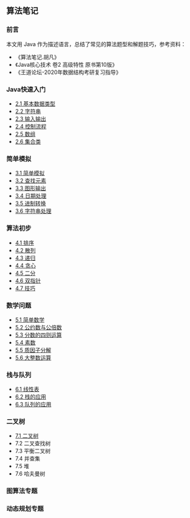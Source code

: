 ## 算法笔记

### 前言

本文用 Java 作为描述语言，总结了常见的算法题型和解题技巧，参考资料：

* 《算法笔记.胡凡》
* 《Java核心技术 卷2 高级特性 原书第10版》
* 《王道论坛-2020年数据结构考研复习指导》

### Java快速入门

* [2.1 基本数据类型](2.1基本数据类型.md)
* [2.2 字符串](2.2字符串.md)
* [2.3 输入输出](2.3输入输出.md)
* [2.4 控制流程](2.4控制流程.md)
* [2.5 数组](2.5数组.md)
* [2.6 集合类](2.6集合类.md)

### 简单模拟

* [3.1 简单模拟](3.1简单模拟.md)
* [3.2 查找元素](3.2查找元素.md)
* [3.3 图形输出](3.3图形输出.md)
* [3.4 日期处理](3.4日期处理.md)
* [3.5 进制转换](3.5进制转换.md)
* [3.6 字符串处理](3.6字符串处理.md)

### 算法初步

* [4.1 排序](4.1排序.md)
* [4.2 散列](4.2散列.md)
* [4.3 递归](4.3递归.md)
* [4.4 贪心](4.4贪心.md)
* [4.5 二分](4.5二分.md)
* [4.6 双指针](4.6双指针.md)
* [4.7 技巧](4.7技巧.md)

### 数学问题

* [5.1 简单数学](5.1简单数学.md)
* [5.2 公约数与公倍数](5.2公约数与公倍数.md)
* [5.3 分数的四则运算](5.3分数的四则运算.md)
* [5.4 素数](5.4素数.md)
* [5.5 质因子分解](5.5质因子分解.md)
* [5.6 大整数运算](5.6大整数运算.md)

### 栈与队列

* [6.1 线性表](6.1线性表.md)
* [6.2 栈的应用](6.2栈的应用.md)
* [6.3 队列的应用](6.3队列的应用.md)

### 二叉树

* [7.1 二叉树](7.1二叉树.md)
* 7.2 二叉查找树
* 7.3 平衡二叉树
* 7.4 并查集
* 7.5 堆
* 7.6 哈夫曼树

### 图算法专题

### 动态规划专题

